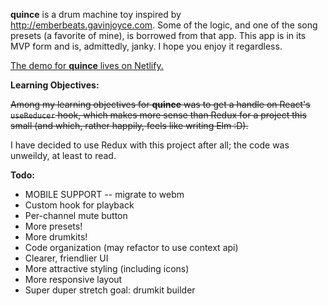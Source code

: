 **quince** is a drum machine toy inspired by http://emberbeats.gavinjoyce.com. Some of the logic, and one of the song presets (a favorite of mine), is borrowed from that app.
This app is in its MVP form and is, admittedly, janky. I hope you enjoy it regardless.

[The demo for **quince** lives on Netlify.](https://mystifying-lamport-66aca0.netlify.app/)

**Learning Objectives:**

~~Among my learning objectives for **quince** was to get a handle on React's `useReducer` hook, which makes more sense than Redux for a project this small (and which, rather happily, feels like writing Elm :D).~~

I have decided to use Redux with this project after all; the code was unweildy, at least to read.

**Todo:**

* MOBILE SUPPORT -- migrate to webm
* Custom hook for playback
* Per-channel mute button
* More presets!
* More drumkits!
* Code organization (may refactor to use context api)
* Clearer, friendlier UI
* More attractive styling (including icons)
* More responsive layout
* Super duper stretch goal: drumkit builder
